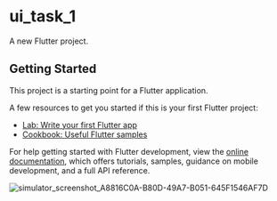 # ui_task_1

A new Flutter project.

## Getting Started

This project is a starting point for a Flutter application.

A few resources to get you started if this is your first Flutter project:

- [Lab: Write your first Flutter app](https://docs.flutter.dev/get-started/codelab)
- [Cookbook: Useful Flutter samples](https://docs.flutter.dev/cookbook)

For help getting started with Flutter development, view the
[online documentation](https://docs.flutter.dev/), which offers tutorials,
samples, guidance on mobile development, and a full API reference.

![simulator_screenshot_A8816C0A-B80D-49A7-B051-645F1546AF7D](https://github.com/user-attachments/assets/11ceec25-fde5-46fb-b30d-bbb781129d32)
  
